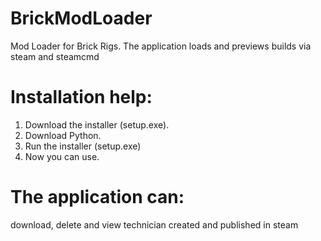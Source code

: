 # BrickModLoader
Mod Loader for Brick Rigs. The application loads and previews builds via steam and steamcmd<br>
# Installation help:<br>
 1) Download the installer (setup.exe).<br>
 2) Download Python.<br>
 3) Run the installer (setup.exe)<br>
 4) Now you can use.<br>
 
# The application can:<br>
download, delete and view technician created and published in steam<br>
